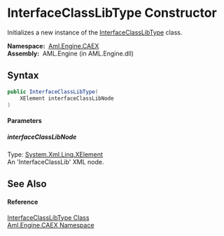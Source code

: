 InterfaceClassLibType Constructor
=================================
Initializes a new instance of the [InterfaceClassLibType][1] class.

  **Namespace:**  [Aml.Engine.CAEX][2]  
  **Assembly:**  AML.Engine (in AML.Engine.dll)

Syntax
------

```csharp
public InterfaceClassLibType(
	XElement interfaceClassLibNode
)
```

#### Parameters

##### *interfaceClassLibNode*
Type: [System.Xml.Linq.XElement][3]  
An 'InterfaceClassLib' XML node.


See Also
--------

#### Reference
[InterfaceClassLibType Class][1]  
[Aml.Engine.CAEX Namespace][2]  

[1]: README.md
[2]: ../README.md
[3]: https://docs.microsoft.com/dotnet/api/system.xml.linq.xelement
[4]: https://www.automationml.org
[5]: ../../icons/logoShade.png